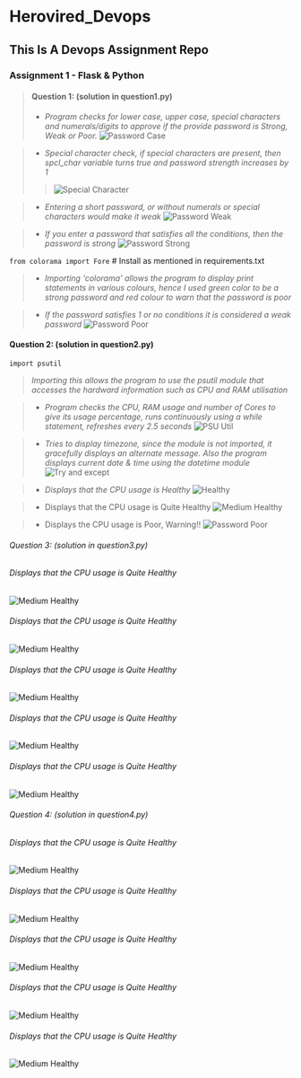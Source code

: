 # Herovired_Devops
## This Is A Devops Assignment Repo
### Assignment 1 - Flask & Python



>#### Question 1: (solution in question1.py)
>
>* *Program checks for lower case, upper case, special characters and numerals/digits to approve if the provide password is Strong, Weak or Poor.*
>![Password Case](q1_1.png)


>* *Special character check, if special characters are present, then spcl_char variable turns true and password strength increases by 1*
>>![Special Character](q1_2.png)


>* *Entering a short password, or without numerals or special characters would make it weak*
>![Password Weak](q1_3.png)


>* *If you enter a password that satisfies all the conditions, then the password is strong*
![Password Strong](q1_4.png)

`from colorama import Fore` # Install as mentioned in requirements.txt 
>* *Importing 'colorama' allows the program to display print statements in various colours, hence I used green color to be a strong password and red colour to warn that the password is poor*

>* *If the password satisfies 1 or no conditions it is considered a weak password*
>![Password Poor](q1_5.png)



#### Question 2: (solution in question2.py)

`import psutil`
> *Importing this allows the program to use the psutil module that accesses the hardward information such as CPU and RAM utilisation*

>* *Program checks the CPU, RAM usage and number of Cores to give its usage percentage, runs continuously using a while statement, refreshes every 2.5 seconds*
![PSU Util](q2_1.png)

>* *Tries to display timezone, since the module is not imported, it gracefully displays an alternate message. Also the program displays current date & time using the datetime module*
![Try and except](q2_2.png)

>* *Displays that the CPU usage is Healthy*
>![Healthy](q2_3.png)

>* Displays that the CPU usage is Quite Healthy
>![Medium Healthy](q2_4.png)

>* Displays the CPU usage is Poor, Warning!!
>![Password Poor](q2_5.png)



###### Question 3: (solution in question3.py)

###### Displays that the CPU usage is Quite Healthy
![Medium Healthy](q2_4.png)

###### Displays that the CPU usage is Quite Healthy
![Medium Healthy](q2_4.png)


###### Displays that the CPU usage is Quite Healthy
![Medium Healthy](q2_4.png)

###### Displays that the CPU usage is Quite Healthy
![Medium Healthy](q2_4.png)

###### Displays that the CPU usage is Quite Healthy
![Medium Healthy](q2_4.png)



###### Question 4: (solution in question4.py)

###### Displays that the CPU usage is Quite Healthy
![Medium Healthy](q2_4.png)

###### Displays that the CPU usage is Quite Healthy
![Medium Healthy](q2_4.png)

###### Displays that the CPU usage is Quite Healthy
![Medium Healthy](q2_4.png)

###### Displays that the CPU usage is Quite Healthy
![Medium Healthy](q2_4.png)

###### Displays that the CPU usage is Quite Healthy
![Medium Healthy](q2_4.png)



